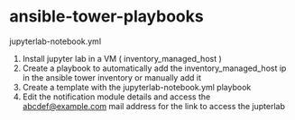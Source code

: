 # ansible-tower-playbooks

jupyterlab-notebook.yml
  1. Install jupyter lab in a VM ( inventory_managed_host )
  2. Create a playbook to automatically add the  inventory_managed_host ip in the ansible tower inventory or manually add it
  3. Create a template with the jupyterlab-notebook.yml playbook
  4. Edit the notification module details and access the abcdef@example.com mail address for the link to access the jupterlab 
